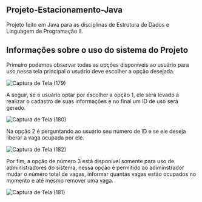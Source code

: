 ## Projeto-Estacionamento-Java
Projeto feito em Java para as disciplinas de Estrutura de Dados e Linguagem de Programação II.

## Informações sobre o uso do sistema do Projeto
Primeiro podemos observar todas as opções disponíveis ao usuário para uso,nessa tela principal o usuário deve escolher a opção desejada.

![Captura de Tela (179)](https://user-images.githubusercontent.com/89553684/144061273-a4477969-5128-4d33-82a1-624edcbd0a90.png)

A seguir, se o usuário optar por escolher a opção 1, ele será levado a realizar o cadastro de suas informações e no final um ID de uso será gerado.

![Captura de Tela (180)](https://user-images.githubusercontent.com/89553684/144061778-8b046f4c-7564-4e28-b98f-9af77a99dbdb.png)

Na opção 2 é perguntando ao usuário seu número de ID e se ele deseja liberar a vaga ocupada por ele.

![Captura de Tela (182)](https://user-images.githubusercontent.com/89553684/144062209-50bdf62a-85aa-4c00-af2a-4ca8088eb95f.png)

Por fim, a opção de número 3 está disponível somente para uso de administradores do sistema, nessa opção é permitido ao adiminstrador mudar o número total de vagas, informar quantas vagas estão ocupados no momento e até mesmo remover uma vaga.

![Captura de Tela (181)](https://user-images.githubusercontent.com/89553684/144062904-7ca96620-fd52-4151-921e-ce769cb1b25d.png)





